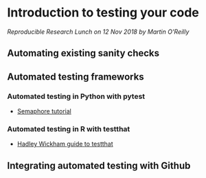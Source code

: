 # Introduction to testing your code
_Reproducible Research Lunch on 12 Nov 2018 by Martin O'Reilly_ 

## Automating existing sanity checks

## Automated testing frameworks
### Automated testing in Python with pytest
- [Semaphore tutorial](https://semaphoreci.com/community/tutorials/testing-python-applications-with-pytest)

### Automated testing in R with testthat
- [Hadley Wickham guide to testthat](http://r-pkgs.had.co.nz/tests.html)

## Integrating automated testing with Github
